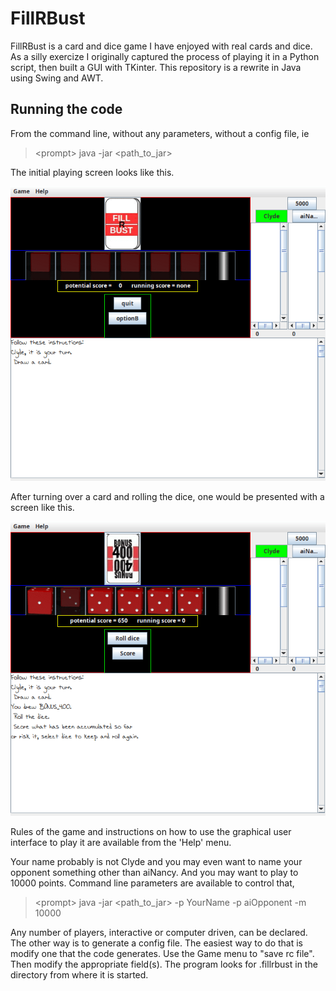 # FillRBust
FillRBust is a card and dice game I have enjoyed with real cards and dice.
As a silly exercize I originally captured the process of playing it in a Python script,
then built a GUI with TKinter.
This repository is a rewrite in Java using Swing and AWT.

## Running the code
From the command line, without any parameters, without a config file, ie
> <prompt\> java -jar <path_to_jar>

The initial playing screen looks like this.

![initial game screen](README_dir/ready2play.gif)

After turning over a card and rolling the dice, one would be presented with a screen like this.

![initial game screen](README_dir/playing.gif)

Rules of the game and instructions on how to use the graphical user interface to play it are available from the 'Help' menu. 

Your name probably is not Clyde and you may even want to name your opponent something
other than aiNancy. And you may want to play to 10000 points.
Command line parameters are available to control that,
> <prompt\> java -jar <path_to_jar> -p YourName -p aiOpponent -m 10000

Any number of players, interactive or computer driven, can be declared.
The other way is to generate a config file.
The easiest way to do that is modify one that the code generates.
Use the Game menu to "save rc file". Then modify the appropriate field(s).
The program looks for .fillrbust in the directory from where it is started.
